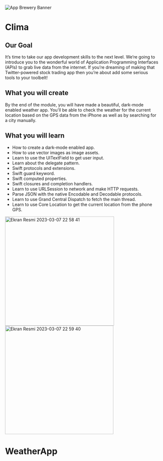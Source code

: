 
![App Brewery Banner](Documentation/AppBreweryBanner.png)

#  Clima

## Our Goal

It’s time to take our app development skills to the next level. We’re going to introduce you to the wonderful world of Application Programming Interfaces (APIs) to grab live data from the internet. If you’re dreaming of making that Twitter-powered stock trading app then you’re about add some serious tools to your toolbelt!


## What you will create

By the end of the module, you will have made a beautiful, dark-mode enabled weather app. You'll be able to check the weather for the current location based on the GPS data from the iPhone as well as by searching for a city manually. 

## What you will learn

* How to create a dark-mode enabled app.
* How to use vector images as image assets.
* Learn to use the UITextField to get user input. 
* Learn about the delegate pattern.
* Swift protocols and extensions. 
* Swift guard keyword. 
* Swift computed properties.
* Swift closures and completion handlers.
* Learn to use URLSession to network and make HTTP requests.
* Parse JSON with the native Encodable and Decodable protocols. 
* Learn to use Grand Central Dispatch to fetch the main thread.
* Learn to use Core Location to get the current location from the phone GPS. 

<img width="358" alt="Ekran Resmi 2023-03-07 22 58 41" src="https://user-images.githubusercontent.com/74858113/223554400-de69bba1-f5e9-44f6-a642-48463e35ceca.png">
<img width="356" alt="Ekran Resmi 2023-03-07 22 59 40" src="https://user-images.githubusercontent.com/74858113/223554418-751885ed-c714-40ab-81c4-c84bbc332383.png">

# WeatherApp
